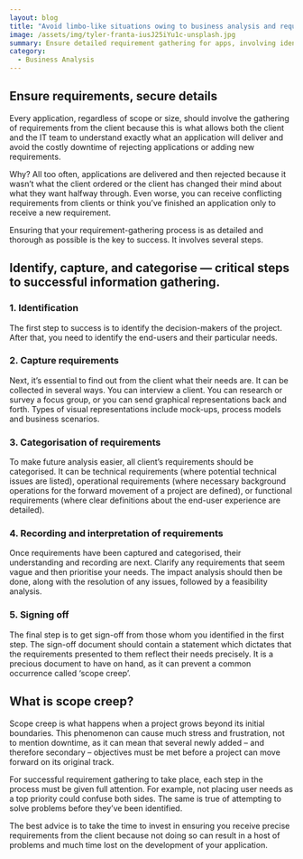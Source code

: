 ```yaml
---
layout: blog
title: "Avoid limbo-like situations owing to business analysis and requirements gathering"
image: /assets/img/tyler-franta-iusJ25iYu1c-unsplash.jpg
summary: Ensure detailed requirement gathering for apps, involving identification, capturing, categorizing, recording, interpretation, and sign-off to prevent scope creep and align with client needs.
category:
  - Business Analysis
---
```



## Ensure requirements, secure details
Every application, regardless of scope or size, should involve the gathering of requirements from the client because this is what allows both the client and the IT team to understand exactly what an application will deliver and avoid the costly downtime of rejecting applications or adding new requirements.

Why? All too often, applications are delivered and then rejected because it wasn’t what the client ordered or the client has changed their mind about what they want halfway through. Even worse, you can receive conflicting requirements from clients or think you’ve finished an application only to receive a new requirement.

Ensuring that your requirement-gathering process is as detailed and thorough as possible is the key to success. It involves several steps.

## Identify, capture, and categorise — critical steps to successful information gathering.
### 1. Identification

The first step to success is to identify the decision-makers of the project. After that, you need to identify the end-users and their particular needs.

### 2. Capture requirements

Next, it’s essential to find out from the client what their needs are. It can be collected in several ways. You can interview a client. You can research or survey a focus group, or you can send graphical representations back and forth. Types of visual representations include mock-ups, process models and business scenarios.

### 3. Categorisation of requirements

To make future analysis easier, all client’s requirements should be categorised. It can be technical requirements (where potential technical issues are listed), operational requirements (where necessary background operations for the forward movement of a project are defined), or functional requirements (where clear definitions about the end-user experience are detailed).

### 4. Recording and interpretation of requirements

Once requirements have been captured and categorised, their understanding and recording are next. Clarify any requirements that seem vague and then prioritise your needs. The impact analysis should then be done, along with the resolution of any issues, followed by a feasibility analysis.

### 5. Signing off

The final step is to get sign-off from those whom you identified in the first step. The sign-off document should contain a statement which dictates that the requirements presented to them reflect their needs precisely. It is a precious document to have on hand, as it can prevent a common occurrence called ‘scope creep’.

## What is scope creep?
Scope creep is what happens when a project grows beyond its initial boundaries. This phenomenon can cause much stress and frustration, not to mention downtime, as it can mean that several newly added – and therefore secondary – objectives must be met before a project can move forward on its original track.

For successful requirement gathering to take place, each step in the process must be given full attention. For example, not placing user needs as a top priority could confuse both sides. The same is true of attempting to solve problems before they’ve been identified.

The best advice is to take the time to invest in ensuring you receive precise requirements from the client because not doing so can result in a host of problems and much time lost on the development of your application.
